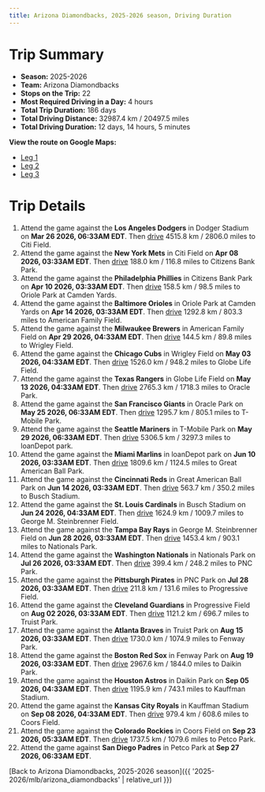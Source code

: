 ```yaml
---
title: Arizona Diamondbacks, 2025-2026 season, Driving Duration
---
```


# Trip Summary
- **Season:** 2025-2026
- **Team:** Arizona Diamondbacks
- **Stops on the Trip:** 22
- **Most Required Driving in a Day:** 4 hours
- **Total Trip Duration:** 186 days
- **Total Driving Distance:** 32987.4 km / 20497.5 miles
- **Total Driving Duration:** 12 days, 14 hours, 5 minutes

**View the route on Google Maps:**
- [Leg 1](https://www.google.com/maps/dir/Dodger+Stadium+Los+Angeles/Citi+Field+Flushing/Citizens+Bank+Park+Philadelphia/Oriole+Park+at+Camden+Yards+Baltimore/American+Family+Field+Milwaukee/Wrigley+Field+Chicago/Globe+Life+Field+Arlington/Oracle+Park+San+Francisco/T-Mobile+Park+Seattle/loanDepot+park+Miami)
- [Leg 2](https://www.google.com/maps/dir/loanDepot+park+Miami/Great+American+Ball+Park+Cincinnati/Busch+Stadium+St.+Louis/George+M.+Steinbrenner+Field+Tampa/Nationals+Park+Washington/PNC+Park+Pittsburgh/Progressive+Field+Cleveland/Truist+Park+Atlanta/Fenway+Park+Boston/Daikin+Park+Houston)
- [Leg 3](https://www.google.com/maps/dir/Daikin+Park+Houston/Kauffman+Stadium+Kansas+City/Coors+Field+Denver/Petco+Park+San+Diego)

# Trip Details
1. Attend the game against the **Los Angeles Dodgers** in Dodger Stadium on **Mar 26 2026, 06:33AM EDT**. Then [drive](https://www.google.com/maps/dir/Dodger+Stadium+Los+Angeles/Citi+Field+Flushing) 4515.8 km / 2806.0 miles to Citi Field.
2. Attend the game against the **New York Mets** in Citi Field on **Apr 08 2026, 03:33AM EDT**. Then [drive](https://www.google.com/maps/dir/Citi+Field+Flushing/Citizens+Bank+Park+Philadelphia) 188.0 km / 116.8 miles to Citizens Bank Park.
3. Attend the game against the **Philadelphia Phillies** in Citizens Bank Park on **Apr 10 2026, 03:33AM EDT**. Then [drive](https://www.google.com/maps/dir/Citizens+Bank+Park+Philadelphia/Oriole+Park+at+Camden+Yards+Baltimore) 158.5 km / 98.5 miles to Oriole Park at Camden Yards.
4. Attend the game against the **Baltimore Orioles** in Oriole Park at Camden Yards on **Apr 14 2026, 03:33AM EDT**. Then [drive](https://www.google.com/maps/dir/Oriole+Park+at+Camden+Yards+Baltimore/American+Family+Field+Milwaukee) 1292.8 km / 803.3 miles to American Family Field.
5. Attend the game against the **Milwaukee Brewers** in American Family Field on **Apr 29 2026, 04:33AM EDT**. Then [drive](https://www.google.com/maps/dir/American+Family+Field+Milwaukee/Wrigley+Field+Chicago) 144.5 km / 89.8 miles to Wrigley Field.
6. Attend the game against the **Chicago Cubs** in Wrigley Field on **May 03 2026, 04:33AM EDT**. Then [drive](https://www.google.com/maps/dir/Wrigley+Field+Chicago/Globe+Life+Field+Arlington) 1526.0 km / 948.2 miles to Globe Life Field.
7. Attend the game against the **Texas Rangers** in Globe Life Field on **May 13 2026, 04:33AM EDT**. Then [drive](https://www.google.com/maps/dir/Globe+Life+Field+Arlington/Oracle+Park+San+Francisco) 2765.3 km / 1718.3 miles to Oracle Park.
8. Attend the game against the **San Francisco Giants** in Oracle Park on **May 25 2026, 06:33AM EDT**. Then [drive](https://www.google.com/maps/dir/Oracle+Park+San+Francisco/T-Mobile+Park+Seattle) 1295.7 km / 805.1 miles to T-Mobile Park.
9. Attend the game against the **Seattle Mariners** in T-Mobile Park on **May 29 2026, 06:33AM EDT**. Then [drive](https://www.google.com/maps/dir/T-Mobile+Park+Seattle/loanDepot+park+Miami) 5306.5 km / 3297.3 miles to loanDepot park.
10. Attend the game against the **Miami Marlins** in loanDepot park on **Jun 10 2026, 03:33AM EDT**. Then [drive](https://www.google.com/maps/dir/loanDepot+park+Miami/Great+American+Ball+Park+Cincinnati) 1809.6 km / 1124.5 miles to Great American Ball Park.
11. Attend the game against the **Cincinnati Reds** in Great American Ball Park on **Jun 14 2026, 03:33AM EDT**. Then [drive](https://www.google.com/maps/dir/Great+American+Ball+Park+Cincinnati/Busch+Stadium+St.+Louis) 563.7 km / 350.2 miles to Busch Stadium.
12. Attend the game against the **St. Louis Cardinals** in Busch Stadium on **Jun 24 2026, 04:33AM EDT**. Then [drive](https://www.google.com/maps/dir/Busch+Stadium+St.+Louis/George+M.+Steinbrenner+Field+Tampa) 1624.9 km / 1009.7 miles to George M. Steinbrenner Field.
13. Attend the game against the **Tampa Bay Rays** in George M. Steinbrenner Field on **Jun 28 2026, 03:33AM EDT**. Then [drive](https://www.google.com/maps/dir/George+M.+Steinbrenner+Field+Tampa/Nationals+Park+Washington) 1453.4 km / 903.1 miles to Nationals Park.
14. Attend the game against the **Washington Nationals** in Nationals Park on **Jul 26 2026, 03:33AM EDT**. Then [drive](https://www.google.com/maps/dir/Nationals+Park+Washington/PNC+Park+Pittsburgh) 399.4 km / 248.2 miles to PNC Park.
15. Attend the game against the **Pittsburgh Pirates** in PNC Park on **Jul 28 2026, 03:33AM EDT**. Then [drive](https://www.google.com/maps/dir/PNC+Park+Pittsburgh/Progressive+Field+Cleveland) 211.8 km / 131.6 miles to Progressive Field.
16. Attend the game against the **Cleveland Guardians** in Progressive Field on **Aug 02 2026, 03:33AM EDT**. Then [drive](https://www.google.com/maps/dir/Progressive+Field+Cleveland/Truist+Park+Atlanta) 1121.2 km / 696.7 miles to Truist Park.
17. Attend the game against the **Atlanta Braves** in Truist Park on **Aug 15 2026, 03:33AM EDT**. Then [drive](https://www.google.com/maps/dir/Truist+Park+Atlanta/Fenway+Park+Boston) 1730.0 km / 1074.9 miles to Fenway Park.
18. Attend the game against the **Boston Red Sox** in Fenway Park on **Aug 19 2026, 03:33AM EDT**. Then [drive](https://www.google.com/maps/dir/Fenway+Park+Boston/Daikin+Park+Houston) 2967.6 km / 1844.0 miles to Daikin Park.
19. Attend the game against the **Houston Astros** in Daikin Park on **Sep 05 2026, 04:33AM EDT**. Then [drive](https://www.google.com/maps/dir/Daikin+Park+Houston/Kauffman+Stadium+Kansas+City) 1195.9 km / 743.1 miles to Kauffman Stadium.
20. Attend the game against the **Kansas City Royals** in Kauffman Stadium on **Sep 08 2026, 04:33AM EDT**. Then [drive](https://www.google.com/maps/dir/Kauffman+Stadium+Kansas+City/Coors+Field+Denver) 979.4 km / 608.6 miles to Coors Field.
21. Attend the game against the **Colorado Rockies** in Coors Field on **Sep 23 2026, 05:33AM EDT**. Then [drive](https://www.google.com/maps/dir/Coors+Field+Denver/Petco+Park+San+Diego) 1737.5 km / 1079.6 miles to Petco Park.
22. Attend the game against **San Diego Padres** in Petco Park at **Sep 27 2026, 06:33AM EDT**.

[Back to Arizona Diamondbacks, 2025-2026 season]({{ '2025-2026/mlb/arizona_diamondbacks' | relative_url }})
